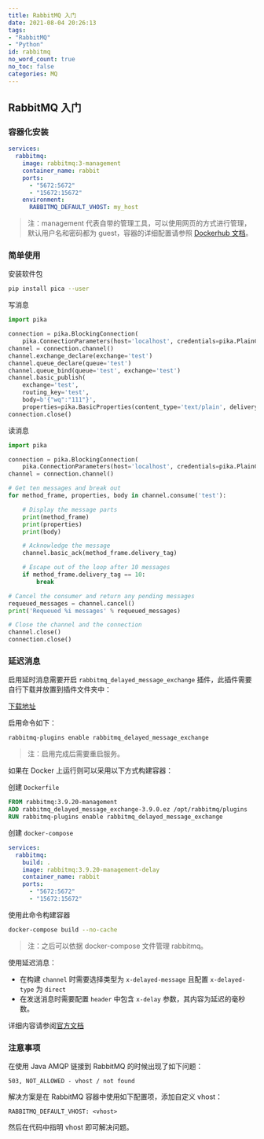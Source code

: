 ```yaml
---
title: RabbitMQ 入门
date: 2021-08-04 20:26:13
tags:
- "RabbitMQ"
- "Python"
id: rabbitmq
no_word_count: true
no_toc: false
categories: MQ
---
```


## RabbitMQ 入门

### 容器化安装

```yaml
services:
  rabbitmq:
    image: rabbitmq:3-management
    container_name: rabbit
    ports:
      - "5672:5672"
      - "15672:15672"
    environment:
      RABBITMQ_DEFAULT_VHOST: my_host
```

> 注：management 代表自带的管理工具，可以使用网页的方式进行管理，默认用户名和密码都为 guest，容器的详细配置请参照 [Dockerhub 文档](https://registry.hub.docker.com/_/rabbitmq/)。

### 简单使用

安装软件包

```bash
pip install pica --user
```

写消息

```python
import pika

connection = pika.BlockingConnection(
    pika.ConnectionParameters(host='localhost', credentials=pika.PlainCredentials('guest', 'guest')))
channel = connection.channel()
channel.exchange_declare(exchange='test')
channel.queue_declare(queue='test')
channel.queue_bind(queue='test', exchange='test')
channel.basic_publish(
    exchange='test',
    routing_key='test',
    body=b'{"wq":"111"}',
    properties=pika.BasicProperties(content_type='text/plain', delivery_mode=pika.DeliveryMode.Transient))
connection.close()
```

读消息

```python
import pika

connection = pika.BlockingConnection(
    pika.ConnectionParameters(host='localhost', credentials=pika.PlainCredentials('guest', 'guest')))
channel = connection.channel()

# Get ten messages and break out
for method_frame, properties, body in channel.consume('test'):

    # Display the message parts
    print(method_frame)
    print(properties)
    print(body)

    # Acknowledge the message
    channel.basic_ack(method_frame.delivery_tag)

    # Escape out of the loop after 10 messages
    if method_frame.delivery_tag == 10:
        break

# Cancel the consumer and return any pending messages
requeued_messages = channel.cancel()
print('Requeued %i messages' % requeued_messages)

# Close the channel and the connection
channel.close()
connection.close()
```

### 延迟消息

启用延时消息需要开启 `rabbitmq_delayed_message_exchange` 插件，此插件需要自行下载并放置到插件文件夹中：

[下载地址](https://github.com/rabbitmq/rabbitmq-delayed-message-exchange/releases)

启用命令如下：

```bash
rabbitmq-plugins enable rabbitmq_delayed_message_exchange
```

> 注：启用完成后需要重启服务。

如果在 Docker 上运行则可以采用以下方式构建容器：

创建 `Dockerfile`

```dockerfile
FROM rabbitmq:3.9.20-management
ADD rabbitmq_delayed_message_exchange-3.9.0.ez /opt/rabbitmq/plugins
RUN rabbitmq-plugins enable rabbitmq_delayed_message_exchange
```

创建 `docker-compose `

```yaml
services:
  rabbitmq:
    build: .
    image: rabbitmq:3.9.20-management-delay
    container_name: rabbit
    ports:
      - "5672:5672"
      - "15672:15672"
```

使用此命令构建容器

```bash
docker-compose build --no-cache
```

> 注：之后可以依据 docker-compose 文件管理 rabbitmq。

使用延迟消息：

- 在构建 `channel` 时需要选择类型为 `x-delayed-message` 且配置 `x-delayed-type` 为 `direct`
- 在发送消息时需要配置 `header` 中包含 `x-delay` 参数，其内容为延迟的毫秒数。

详细内容请参阅[官方文档](https://github.com/rabbitmq/rabbitmq-delayed-message-exchange)

### 注意事项

在使用 Java AMQP 链接到 RabbitMQ 的时候出现了如下问题：

```text
503, NOT_ALLOWED - vhost / not found
```

解决方案是在 RabbitMQ 容器中使用如下配置项，添加自定义 vhost：

```text
RABBITMQ_DEFAULT_VHOST: <vhost>
```

然后在代码中指明 vhost 即可解决问题。
